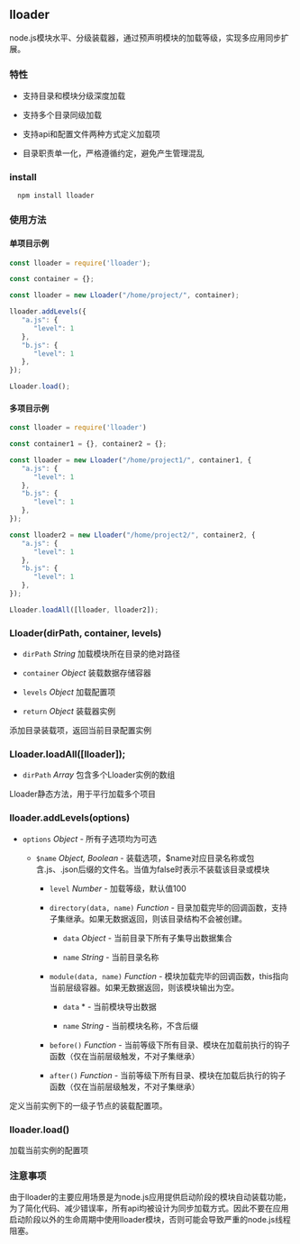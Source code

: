 ## lloader

node.js模块水平、分级装载器，通过预声明模块的加载等级，实现多应用同步扩展。

### 特性

* 支持目录和模块分级深度加载

* 支持多个目录同级加载

* 支持api和配置文件两种方式定义加载项

* 目录职责单一化，严格遵循约定，避免产生管理混乱

### install

      npm install lloader

### 使用方法

#### 单项目示例

```js
const lloader = require('lloader');

const container = {};

const lloader = new Lloader("/home/project/", container);

lloader.addLevels({
   "a.js": {
      "level": 1
   },
   "b.js": {
      "level": 1
   },
});

Lloader.load();
```

#### 多项目示例

```js
const lloader = require('lloader')

const container1 = {}, container2 = {};

const lloader = new Lloader("/home/project1/", container1, {
   "a.js": {
      "level": 1
   },
   "b.js": {
      "level": 1
   },
});

const lloader2 = new Lloader("/home/project2/", container2, {
   "a.js": {
      "level": 1
   },
   "b.js": {
      "level": 1
   },
});

Lloader.loadAll([lloader, lloader2]);
```

### Lloader(dirPath, container, levels)

*  `dirPath` *String* 加载模块所在目录的绝对路径

*  `container` *Object* 装载数据存储容器

*  `levels` *Object* 加载配置项

*  `return` *Object* 装载器实例

添加目录装载项，返回当前目录配置实例


### Lloader.loadAll([lloader]);

*  `dirPath` *Array* 包含多个Lloader实例的数组

Lloader静态方法，用于平行加载多个项目


### lloader.addLevels(options)

*  `options` *Object* - 所有子选项均为可选

      *  `$name` *Object, Boolean* - 装载选项，$name对应目录名称或包含.js、.json后缀的文件名。当值为false时表示不装载该目录或模块

         *  `level` *Number* - 加载等级，默认值100

         *  `directory(data, name)` *Function* - 目录加载完毕的回调函数，支持子集继承。如果无数据返回，则该目录结构不会被创建。

               *  `data` *Object* - 当前目录下所有子集导出数据集合

               *  `name` *String* - 当前目录名称

         *  `module(data, name)` *Function* - 模块加载完毕的回调函数，this指向当前层级容器。如果无数据返回，则该模块输出为空。

               *  `data` * - 当前模块导出数据

               *  `name` *String* - 当前模块名称，不含后缀

         *  `before()` *Function* - 当前等级下所有目录、模块在加载前执行的钩子函数（仅在当前层级触发，不对子集继承）

         *  `after()` *Function* - 当前等级下所有目录、模块在加载后执行的钩子函数（仅在当前层级触发，不对子集继承）

定义当前实例下的一级子节点的装载配置项。


### lloader.load()

加载当前实例的配置项


### 注意事项

由于lloader的主要应用场景是为node.js应用提供启动阶段的模块自动装载功能，为了简化代码、减少错误率，所有api均被设计为同步加载方式。因此不要在应用启动阶段以外的生命周期中使用lloader模块，否则可能会导致严重的node.js线程阻塞。